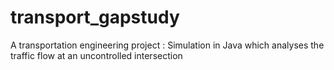 transport_gapstudy
==================

A transportation engineering project : Simulation in Java which analyses the traffic flow at an uncontrolled intersection
